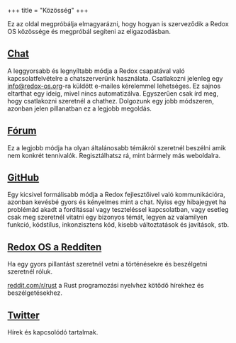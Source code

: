 +++
title = "Közösség"
+++

Ez az oldal megpróbálja elmagyarázni, hogy hogyan is szerveződik a Redox OS közössége és megpróbál segíteni az eligazodásban.

<a id="chat"></a>
## [Chat](https://chat.redox-os.org)

A leggyorsabb és legnyíltabb módja a Redox csapatával való kapcsolatfelvételre a chatszerverünk használata. Csatlakozni jelenleg egy [info@redox-os.org](mailto:info@redox-os.org)-ra küldött e-mailes kérelemmel lehetséges. Ez sajnos eltarthat egy ideig, mivel nincs automatizálva. Egyszerűen csak írd meg, hogy csatlakozni szeretnél a chathez. Dolgozunk egy jobb módszeren, azonban jelen pillanatban ez a legjobb megoldás.

<a id="forum"></a>
## [Fórum](https://discourse.redox-os.org/)

Ez a legjobb módja ha olyan általánosabb témákról szeretnél beszélni amik nem konkrét tennivalók. Regisztálhatsz rá, mint bármely más weboldalra.

<a id="github"></a>
## [GitHub](https://github.com/redox-os/redox)

Egy kicsivel formálisabb módja a Redox fejlesztőivel való kommunikációra, azonban kevésbé gyors és kényelmes mint a chat. Nyiss egy hibajegyet ha problémád akadt a fordítással vagy teszteléssel kapcsolatban, vagy esetleg csak meg szeretnél vitatni egy bizonyos témát, legyen az valamilyen funkció, kódstílus, inkonzisztens kód, kisebb változtatások és javítások, stb.

<a id="reddit"></a>
## [Redox OS a Redditen](https://www.reddit.com/r/Redox/)

Ha egy gyors pillantást szeretnél vetni a történésekre és beszélgetni szeretnél róluk.

[reddit.com/r/rust](https://www.reddit.com/r/rust) a Rust programozási nyelvhez kötődő hírekhez és beszélgetésekhez.

<a id="twitter"></a>
## [Twitter](https://twitter.com/redox_os)

Hírek és kapcsolódó tartalmak.

